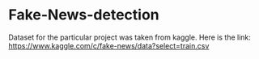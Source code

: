 # Fake-News-detection
Dataset for the particular project was taken from kaggle.
Here is the link: https://www.kaggle.com/c/fake-news/data?select=train.csv
